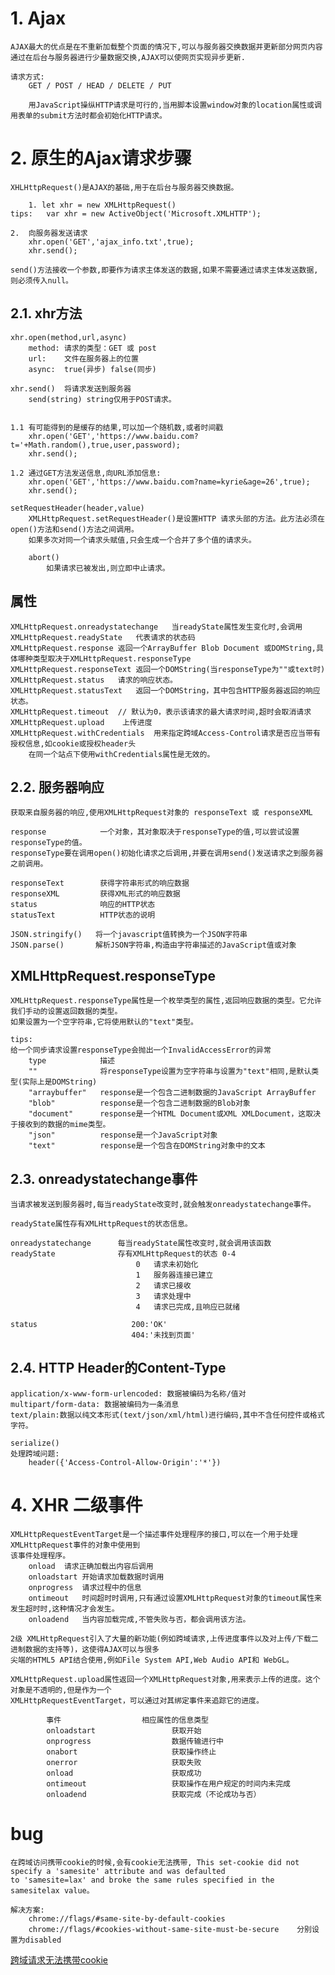 
# 1. Ajax

    AJAX最大的优点是在不重新加载整个页面的情况下,可以与服务器交换数据并更新部分网页内容 通过在后台与服务器进行少量数据交换,AJAX可以使网页实现异步更新.

    请求方式:
        GET / POST / HEAD / DELETE / PUT
		
		用JavaScript操纵HTTP请求是可行的,当用脚本设置window对象的location属性或调用表单的submit方法时都会初始化HTTP请求。
		
# 2. 原生的Ajax请求步骤

    XHLHttpRequest()是AJAX的基础,用于在后台与服务器交换数据。

        1. let xhr = new XMLHttpRequest()  
    tips:   var xhr = new ActiveObject('Microsoft.XMLHTTP');

    2.  向服务器发送请求
        xhr.open('GET','ajax_info.txt',true);
        xhr.send();
    
    send()方法接收一个参数,即要作为请求主体发送的数据,如果不需要通过请求主体发送数据,则必须传入null。
    
## 2.1. xhr方法

    xhr.open(method,url,async)  
        method: 请求的类型：GET 或 post
        url:    文件在服务器上的位置
        async:  true(异步) false(同步)

    xhr.send()  将请求发送到服务器
        send(string) string仅用于POST请求。

		
    1.1 有可能得到的是缓存的结果,可以加一个随机数,或者时间戳
        xhr.open('GET','https://www.baidu.com?t='+Math.random(),true,user,password);
        xhr.send();

    1.2 通过GET方法发送信息,向URL添加信息:
        xhr.open('GET','https://www.baidu.com?name=kyrie&age=26',true);
        xhr.send();

    setRequestHeader(header,value)
        XMLHttpRequest.setRequestHeader()是设置HTTP 请求头部的方法。此方法必须在open()方法和send()方法之间调用。
        如果多次对同一个请求头赋值,只会生成一个合并了多个值的请求头。
				
		abort()
			如果请求已被发出,则立即中止请求。

## 属性
	
	XMLHttpRequest.onreadystatechange	当readyState属性发生变化时,会调用
	XMLHttpRequest.readyState	代表请求的状态码
	XMLHttpRequest.response	返回一个ArrayBuffer Blob Document 或DOMString,具体哪种类型取决于XMLHttpRequest.responseType
	XMLHttpRequest.responseText	返回一个DOMString(当responseType为""或text时)
	XMLHttpRequest.status	请求的响应状态。
	XMLHttpRequest.statusText	返回一个DOMString，其中包含HTTP服务器返回的响应状态。
	XMLHttpRequest.timeout	// 默认为0，表示该请求的最大请求时间,超时会取消请求
	XMLHttpRequest.upload	 上传进度
	XMLHttpRequest.withCredentials	用来指定跨域Access-Control请求是否应当带有授权信息,如cookie或授权header头
		在同一个站点下使用withCredentials属性是无效的。

## 2.2. 服务器响应

    获取来自服务器的响应,使用XMLHttpRequest对象的 responseText 或 responseXML
    
    response            一个对象，其对象取决于responseType的值,可以尝试设置responseType的值。
    responseType要在调用open()初始化请求之后调用,并要在调用send()发送请求之到服务器之前调用。
    
    responseText        获得字符串形式的响应数据
    responseXML         获得XML形式的响应数据
    status              响应的HTTP状态
    statusText          HTTP状态的说明

    JSON.stringify()   将一个javascript值转换为一个JSON字符串
    JSON.parse()       解析JSON字符串,构造由字符串描述的JavaScript值或对象

## XMLHttpRequest.responseType

    XMLHttpRequest.responseType属性是一个枚举类型的属性,返回响应数据的类型。它允许我们手动的设置返回数据的类型。
    如果设置为一个空字符串,它将使用默认的"text"类型。
    
    tips:
    给一个同步请求设置responseType会抛出一个InvalidAccessError的异常
        type            描述
        ""              将responseType设置为空字符串与设置为"text"相同,是默认类型(实际上是DOMString)
        "arraybuffer"   response是一个包含二进制数据的JavaScript ArrayBuffer
        "blob"          response是一个包含二进制数据的Blob对象
        "document"      response是一个HTML Document或XML XMLDocument，这取决于接收到的数据的mime类型。
        "json"          response是一个JavaScript对象
        "text"          response是一个包含在DOMString对象中的文本
				
## 2.3. onreadystatechange事件

    当请求被发送到服务器时,每当readyState改变时,就会触发onreadystatechange事件。

    readyState属性存有XMLHttpRequest的状态信息。

    onreadystatechange      每当readyState属性改变时,就会调用该函数
    readyState              存有XMLHttpRequest的状态 0-4
                                0   请求未初始化
                                1   服务器连接已建立
                                2   请求已接收
                                3   请求处理中
                                4   请求已完成,且响应已就绪
    
    status                     200:'OK'
                               404:'未找到页面'

## 2.4. HTTP Header的Content-Type

    application/x-www-form-urlencoded: 数据被编码为名称/值对
    multipart/form-data: 数据被编码为一条消息
    text/plain:数据以纯文本形式(text/json/xml/html)进行编码,其中不含任何控件或格式字符。

    serialize() 
    处理跨域问题:
        header({'Access-Control-Allow-Origin':'*'})

# 4. XHR 二级事件
    
    XMLHttpRequestEventTarget是一个描述事件处理程序的接口,可以在一个用于处理XMLHttpRequest事件的对象中使用到
    该事件处理程序。
        onload  请求正确加载出内容后调用
        onloadstart 开始请求加载数据时调用
        onprogress  请求过程中的信息
        ontimeout   时间超时时调用,只有通过设置XMLHttpRequest对象的timeout属性来发生超时时,这种情况才会发生。
        onloadend   当内容加载完成,不管失败与否，都会调用该方法。
        
    2级 XMLHttpRequest引入了大量的新功能(例如跨域请求,上传进度事件以及对上传/下载二进制数据的支持等)，这使得AJAX可以与很多
    尖端的HTML5 API结合使用,例如File System API,Web Audio API和 WebGL。
    
    XMLHttpRequest.upload属性返回一个XMLHttpRequest对象,用来表示上传的进度。这个对象是不透明的,但是作为一个
    XMLHttpRequestEventTarget，可以通过对其绑定事件来追踪它的进度。
    
			事件	                相应属性的信息类型
			onloadstart	                获取开始
			onprogress	                数据传输进行中
			onabort	                    获取操作终止
			onerror	                    获取失败
			onload	                    获取成功
			ontimeout	                获取操作在用户规定的时间内未完成
			onloadend	                获取完成（不论成功与否）
   
# bug

	在跨域访问携带cookie的时候,会有cookie无法携带, This set-cookie did not specify a 'samesite' attribute and was defaulted
	to 'samesite=lax' and broke the same rules specified in the samesitelax value。
	
	解决方案:
		chrome://flags/#same-site-by-default-cookies
		chrome://flags/#cookies-without-same-site-must-be-secure	分别设置为disabled
	
[跨域请求无法携带cookie](https://www.jianshu.com/p/a0d6574a8611?from=groupmessage)

